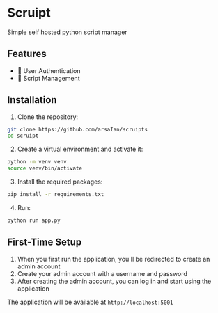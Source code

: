 # Scruipt 

Simple self hosted python script manager

## Features

- 🔐 User Authentication
- 📝 Script Management
  

## Installation

1. Clone the repository:
```bash
git clone https://github.com/arsaIan/scruipts
cd scruipt
```

2. Create a virtual environment and activate it:
```bash
python -m venv venv
source venv/bin/activate  
```

3. Install the required packages:
```bash
pip install -r requirements.txt
```

4. Run:
```bash
python run app.py
```

## First-Time Setup

1. When you first run the application, you'll be redirected to create an admin account
2. Create your admin account with a username and password
3. After creating the admin account, you can log in and start using the application



The application will be available at `http://localhost:5001`

